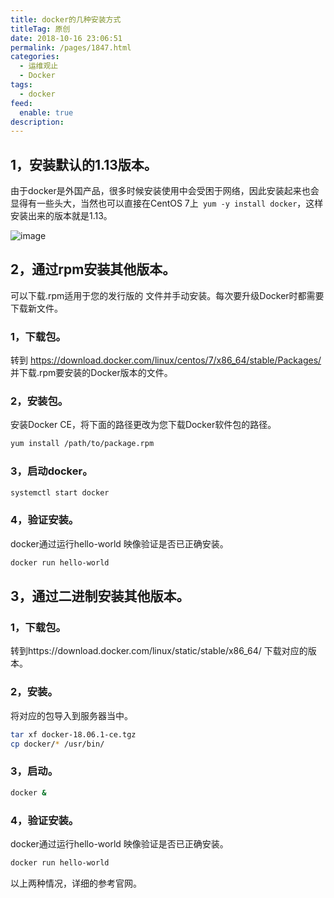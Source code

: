```yaml
---
title: docker的几种安装方式
titleTag: 原创
date: 2018-10-16 23:06:51
permalink: /pages/1847.html
categories: 
  - 运维观止
  - Docker
tags: 
  - docker
feed: 
  enable: true
description: 
---
```


## 1，安装默认的1.13版本。

由于docker是外国产品，很多时候安装使用中会受困于网络，因此安装起来也会显得有一些头大，当然也可以直接在CentOS 7上` yum -y install docker`，这样安装出来的版本就是1.13。

![image](http://t.eryajf.net/imgs/2021/09/d3e0ddd62eb33fee.jpg)

## 2，通过rpm安装其他版本。

可以下载.rpm适用于您的发行版的 文件并手动安装。每次要升级Docker时都需要下载新文件。

### 1，下载包。

转到 https://download.docker.com/linux/centos/7/x86_64/stable/Packages/ 并下载.rpm要安装的Docker版本的文件。

### 2，安装包。

安装Docker CE，将下面的路径更改为您下载Docker软件包的路径。

```sh
yum install /path/to/package.rpm
```

### 3，启动docker。

```sh
systemctl start docker
```

### 4，验证安装。

docker通过运行hello-world 映像验证是否已正确安装。

```sh
docker run hello-world
```

## 3，通过二进制安装其他版本。

### 1，下载包。

转到https://download.docker.com/linux/static/stable/x86_64/ 下载对应的版本。

### 2，安装。

将对应的包导入到服务器当中。

```sh
tar xf docker-18.06.1-ce.tgz
cp docker/* /usr/bin/
```

### 3，启动。

```sh
docker &
```

### 4，验证安装。

docker通过运行hello-world 映像验证是否已正确安装。

```sh
docker run hello-world
```

以上两种情况，详细的参考官网。

